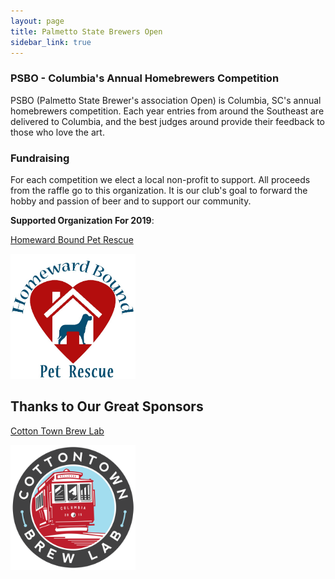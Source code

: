 ```yaml
---
layout: page
title: Palmetto State Brewers Open
sidebar_link: true
---
```


### PSBO - Columbia's Annual Homebrewers Competition

PSBO (Palmetto State Brewer's association Open) is Columbia, SC's annual homebrewers competition.
Each year entries from around the Southeast are delivered to Columbia, and the best judges around
provide their feedback to those who love the art.

### Fundraising

For each competition we elect a local non-profit to support. All proceeds from the raffle go to this
organization. It is our club's goal to forward the hobby and passion of beer and to support our community.

**Supported Organization For 2019**:

[Homeward Bound Pet Rescue](https://www.homewardboundrescuesc.com/)

 <a href="https://ctbl.azurewebsites.net/">
  <img src="./assets/png/psbo-homeward-bound.png" height="200" width="200">
</a>


## Thanks to Our Great Sponsors

[Cotton Town Brew Lab](https://ctbl.azurewebsites.net/)

<a href="https://ctbl.azurewebsites.net/">
  <img src="./assets/png/psbo-cotton-town.png" height="200" width="200">
</a>